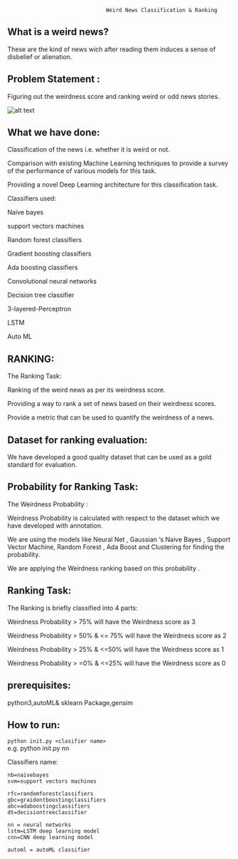                                    Weird News Classification & Ranking


## What is a weird news?

These are the kind of news wich after reading them induces a sense of disbelief or alienation.

## Problem Statement : 

Figuring out the weirdness score and ranking weird or odd news stories.

![alt text](https://user-images.githubusercontent.com/24210648/32700676-4e4847f0-c7ee-11e7-8adf-b2c6d64e669e.png "Weird News Classification & Ranking")
## What we have done:

Classification of the news i.e. whether it is weird or not.

Comparison with existing Machine Learning techniques to provide a survey of the performance of various models for this task.

Providing a novel Deep Learning architecture for this classification task.

Classifiers used:

Naive bayes

support vectors machines

Random forest classifiers

Gradient boosting classifiers

Ada boosting classifiers

Convolutional neural networks

Decision tree classifier

3-layered-Perceptron

LSTM

Auto ML


## RANKING:
The Ranking Task:

Ranking of the weird news as per its weirdness score.

Providing a way to rank a set of news based on their weirdness scores.

Provide a metric that can be used to quantify the weirdness of a news.

## Dataset for ranking evaluation:
We have developed a good quality dataset that can be used as a gold standard for evaluation.

## Probability for Ranking Task:

The Weirdness Probability :

Weirdness Probability is calculated with respect to the dataset which we have developed with annotation.

We are using the models like Neural Net , Gaussian ‘s  Naive Bayes , Support Vector Machine, Random Forest , Ada Boost and Clustering for finding the probability.

We are applying  the Weirdness ranking based on this probability .

## Ranking Task:
The Ranking is briefly classified into 4 parts:

Weirdness Probability > 75% will have the Weirdness score as 3

Weirdness Probability > 50% & <= 75% will have the Weirdness score as 2

Weirdness Probability > 25% & <=50%  will have the Weirdness score as 1

Weirdness Probability > =0% & <=25% will have the Weirdness score as 0 


## prerequisites:
python3,autoML& sklearn Package,gensim

## How to run:
```python init.py <clasifier name>```  
e.g. python init.py nn

Classifiers name:  
```
nb=naivebayes  
svm=support vectors machines  

rfc=randomforestclassifiers  
gbc=graidentboostingclassifiers  
abc=adaboostingclassifiers  
dt=decisiontreeclassifier  

nn = neural networks  
lstm=LSTM deep learning model  
cnn=CNN deep learning model  

automl = autoML classifier  
```


